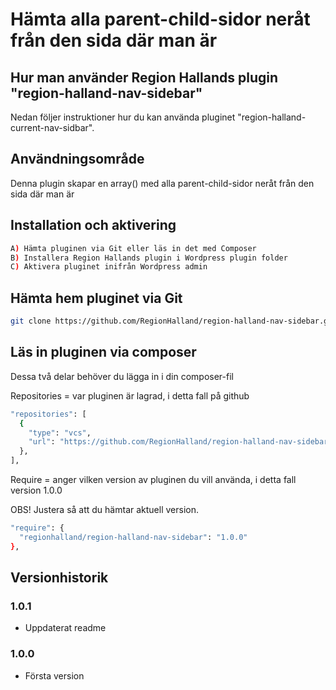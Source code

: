 # Hämta alla parent-child-sidor neråt från den sida där man är

## Hur man använder Region Hallands plugin "region-halland-nav-sidebar"

Nedan följer instruktioner hur du kan använda pluginet "region-halland-current-nav-sidbar".


## Användningsområde

Denna plugin skapar en array() med alla parent-child-sidor neråt från den sida där man är


## Installation och aktivering

```sh
A) Hämta pluginen via Git eller läs in det med Composer
B) Installera Region Hallands plugin i Wordpress plugin folder
C) Aktivera pluginet inifrån Wordpress admin
```


## Hämta hem pluginet via Git

```sh
git clone https://github.com/RegionHalland/region-halland-nav-sidebar.git
```


## Läs in pluginen via composer

Dessa två delar behöver du lägga in i din composer-fil

Repositories = var pluginen är lagrad, i detta fall på github

```sh
"repositories": [
  {
    "type": "vcs",
    "url": "https://github.com/RegionHalland/region-halland-nav-sidebar.git"
  },
],
```
Require = anger vilken version av pluginen du vill använda, i detta fall version 1.0.0

OBS! Justera så att du hämtar aktuell version.

```sh
"require": {
  "regionhalland/region-halland-nav-sidebar": "1.0.0"
},
```


## Versionhistorik

### 1.0.1
- Uppdaterat readme

### 1.0.0
- Första version



